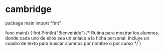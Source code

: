 # cambridge
package main
import "fmt"

func main() {
  fmt.Println("Bienvenido")
  /* Rutina para mostrar los alumnos, donde cada uno de ellos sea un enlace a la ficha personal. Incluye un cuadro de texto para buscar alumnos por nombre o por curso
 */ 
 }
 
